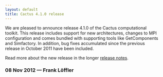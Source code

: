 ```yaml
---
layout: default
title: Cactus 4.1.0 release
---
```

We are pleased to announce release 4.1.0 of the Cactus computational
toolkit. This release includes support for new architectures, changes to
MPI configuration and comes bundled with supporting tools like
GetComponents and Simfactory. In addition, bug fixes accumulated since
the previous release in October 2011 have been included.

Read more about the new release in the longer [release
notes](http://cactuscode.org/download/releasenotes/Cactus_4.1.0).

### 08 Nov 2012 — Frank Löffler
